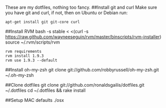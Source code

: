 
These are my dotfiles, nothing too fancy.
##Install git and curl
Make sure you have git and curl, if not, then on Ubuntu or Debian run:
	
	apt-get install git git-core curl
	
##Install RVM
    bash -s stable < <(curl -s https://raw.github.com/wayneeseguin/rvm/master/binscripts/rvm-installer)
    source ~/.rvm/scripts/rvm

    rvm requirements
	rvm install 1.9.3
	rvm use 1.9.3 --default
	
##Install oh-my-zsh
	git clone git://github.com/robbyrussell/oh-my-zsh.git ~/.oh-my-zsh
	
##Clone dotfiles
	git clone git://github.com/ronaldsgailis/dotfiles.git ~/.dotfiles
	cd ~/.dotfiles && rake install
	
##Setup MAC defaults
	./osx